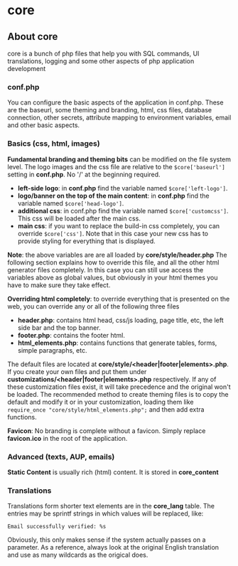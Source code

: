 # core

## About core
core is a bunch of php files that help you with SQL commands, UI translations, logging and some other aspects of php application development

### conf.php
You can configure the basic aspects of the application in conf.php. These are the baseurl, some theming and branding, html, css files, database connection, other secrets, attribute mapping to environment variables, email and other basic aspects.

### Basics (css, html, images)

**Fundamental branding and theming bits** can be modified on the file system level. The logo images and the css file are relative to the ```$core['baseurl']``` setting in **conf.php**. No '/' at the beginning required.

* **left-side logo**: in **conf.php** find the variable named ```$core['left-logo']```. 
* **logo/banner on the top of the main content**: in **conf.php** find the variable named ```$core['head-logo']```.  
* **additional css**: in conf.php find the variable named ```$core['customcss']```. This css will be loaded after the main css.
* **main css**: if you want to replace the build-in css completely, you can override ```$core['css']```. Note that in this case your new css has to provide styling for everything that is displayed.

**Note**: the above variables are are all loaded by **core/style/header.php** The following section explains how to override this file, and all the other html generator files completely. In this case you can still use access the variables above as global values, but obviously in your html themes you have to make sure they take effect. 

**Overriding html completely**: to override everything that is presented on the web, you can override any or all of the following three files
* **header.php**: contains html head, css/js loading, page title, etc, the left side bar and the top banner. 
* **footer.php**: contains the footer html.
* **html_elements.php**: contains functions that generate tables, forms, simple paragraphs, etc.

The default files are located at **core/style/<header|footer|elements>.php**. If you create your own files and put them under **customizations/<header|footer|elements>.php** respectively. If any of these customization files exist, it will take precedence and the original won't be loaded. The recommended method to create theming files is to copy the default and modify it or in your customization, loading them like ```require_once "core/style/html_elements.php";``` and then add extra functions.

**Favicon**: No branding is complete without a favicon. Simply replace **favicon.ico** in the root of the application.

### Advanced (texts, AUP, emails)

**Static Content** is usually rich (html) content. It is stored in **core_content**

### Translations

Translations form shorter text elements are in the **core_lang** table. The entries may be sprintf strings in which values will be replaced, like:
```
Email successfully verified: %s
```
Obviously, this only makes sense if the system actually passes on a parameter. As a reference, always look at the original English translation and use as many wildcards as the origical does.
